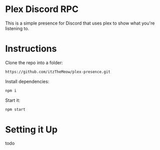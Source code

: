 # Plex Discord RPC

This is a simple presence for Discord that uses plex to show what you're listening to.

# Instructions

Clone the repo into a folder:

```bash
https://github.com/itzTheMeow/plex-presence.git
```

Install dependencies:

```bash
npm i
```

Start it:

```bash
npm start
```

# Setting it Up

todo
